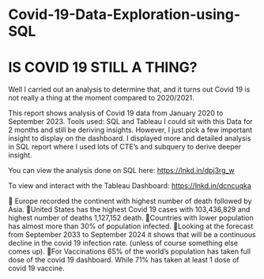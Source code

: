 # Covid-19-Data-Exploration-using-SQL

# IS COVID 19 STILL A THING?
Well I carried out an analysis to determine that, and it turns out Covid 19 is not really a thing at the moment compared to 2020/2021.

This report shows analysis of Covid 19 data from January 2020 to September 2023.
Tools used: SQL and Tableau
I could sit with this Data for 2 months and still be deriving insights. However, I just pick a few important insight to display on the dashboard. I displayed more and detailed analysis in SQL report where I used lots of CTE’s and subquery to derive deeper insight.

You can view the analysis done on SQL here: https://lnkd.in/dpj3rg_w

To view and interact with the Tableau Dashboard: https://lnkd.in/dcncuqka

🔶 Europe recorded the continent with highest number of death followed by Asia.
🔶United States has the highest Covid 19 cases with 103,436,829 and highest number of deaths 1,127,152 death.
🔶Countries with lower population has almost more than 30% of population infected.
🔶Looking at the forecast from September 2033 to September 2024 it shows that will be a continuous decline in the covid 19 infection rate. (unless of course something else comes up).
🔶For Vaccinations 65% of the world’s population has taken full dose of the covid 19 dashboard. While 71% has taken at least 1 dose of covid 19 vaccine.
